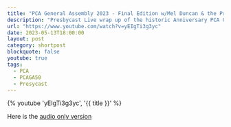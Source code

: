 ```yaml
---
title: "PCA General Assembly 2023 - Final Edition w/Mel Duncan & the Presbygirls"
description: "Presbycast Live wrap up of the historic Anniversary PCA General Assembly with esteemed ruling elder Mel Duncan AND the Presbygirls AND their pastor husbands! What a show!"
url: "https://www.youtube.com/watch?v=yEIgTi3g3yc"
date: 2023-05-13T18:00:00
layout: post
category: shortpost
blockquote: false
youtube: true
tags:
  - PCA
  - PCAGA50
  - Presycast
---
```


{% youtube 'yEIgTi3g3yc', '{{ title }}' %}

Here is the [audio only version](https://presbycast.libsyn.com/pca-general-assembly-final-edition-wmel-duncan-the-presbygirls)